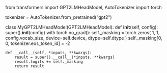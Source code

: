 
from transformers import GPT2LMHeadModel, AutoTokenizer
import torch

tokenizer = AutoTokenizer.from_pretrained("gpt2")


class MyGPT2LMHeadModel(GPT2LMHeadModel):
    def __init__(self, config):
        super().__init__(config)
        with torch.no_grad():
            self._masking = torch.zeros(
                1, 1, config.vocab_size, device=self.device, dtype=self.dtype
            )
            self._masking[0, 0, tokenizer.eos_token_id] = -2

    def __call__(self, *inputs, **kwargs):
        result = super().__call__(*inputs, **kwargs)
        result.logits += self._masking
        return result
```
